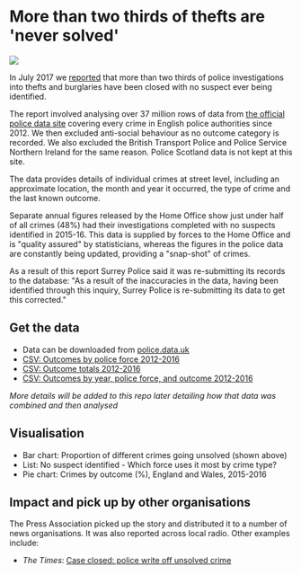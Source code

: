 # More than two thirds of thefts are 'never solved'

![](https://ichef.bbci.co.uk/news/624/cpsprodpb/340D/production/_96752331_chart_crimetypes-3.png)

In July 2017 we [reported](http://www.bbc.co.uk/news/uk-england-40131277) that more than two thirds of police investigations into thefts and burglaries have been closed with no suspect ever being identified.

The report involved analysing over 37 million rows of data from [the official police data site](https://data.police.uk/data/) covering every crime in English police authorities since 2012. We then excluded anti-social behaviour as no outcome category is recorded. We also excluded the British Transport Police and Police Service Northern Ireland for the same reason. Police Scotland data is not kept at this site.

The data provides details of individual crimes at street level, including an approximate location, the month and year it occurred, the type of crime and the last known outcome.

Separate annual figures released by the Home Office show just under half of all crimes (48%) had their investigations completed with no suspects identified in 2015-16. This data is supplied by forces to the Home Office and is "quality assured" by statisticians, whereas the figures in the police data are constantly being updated, providing a "snap-shot" of crimes.

As a result of this report Surrey Police said it was re-submitting its records to the database: "As a result of the inaccuracies in the data, having been identified through this inquiry, Surrey Police is re-submitting its data to get this corrected."

## Get the data

* Data can be downloaded from [police.data.uk](https://data.police.uk/data/)
* [CSV: Outcomes by police force 2012-2016](https://github.com/BBC-Data-Unit/unsolved-crime/blob/master/outcomes_by_force.csv)
* [CSV: Outcome totals 2012-2016](https://github.com/BBC-Data-Unit/unsolved-crime/blob/master/outcomes_totals_2012-2016.csv)
* [CSV: Outcomes by year, police force, and outcome 2012-2016](https://github.com/BBC-Data-Unit/unsolved-crime/blob/master/crime%20outcomes%20by%20category%20force%20year%202012-16.csv)

*More details will be added to this repo later detailing how that data was combined and then analysed*

## Visualisation

* Bar chart: Proportion of different crimes going unsolved (shown above)
* List: No suspect identified - Which force uses it most by crime type?
* Pie chart: Crimes by outcome (%), England and Wales, 2015-2016

## Impact and pick up by other organisations

The Press Association picked up the story and distributed it to a number of news organisations. It was also reported across local radio. Other examples include:

* *The Times*: [Case closed: police write off unsolved crime](https://www.thetimes.co.uk/article/case-closed-police-write-off-unsolved-crime-7m9l69t3s)
